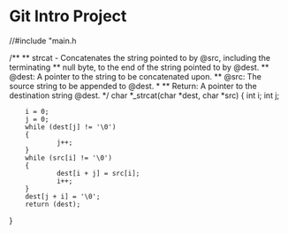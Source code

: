 # Git Intro Project

//#include "main.h

/**
 ** strcat - Concatenates the string pointed to by @src, including the terminating
 **          null byte, to the end of the string pointed to by @dest.
 ** @dest: A pointer to the string to be concatenated upon.
 ** @src: The source string to be appended to @dest.
 *
 ** Return: A pointer to the destination string @dest.
 */
char *_strcat(char *dest, char *src)
{
        int i;
        int j;

        i = 0;
        j = 0;
        while (dest[j] != '\0')
        {
                j++;
        }
        while (src[i] != '\0')
        {
                dest[i + j] = src[i];
                i++;
        }
        dest[j + i] = '\0';
        return (dest);
}
